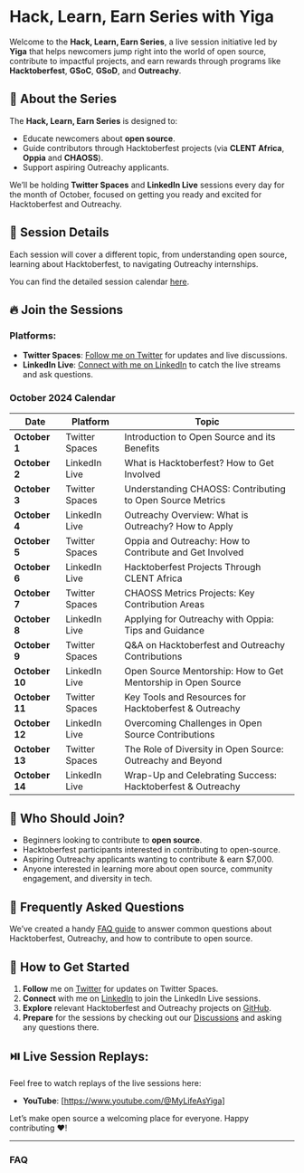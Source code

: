 # Hack, Learn, Earn Series with Yiga

Welcome to the **Hack, Learn, Earn Series**, a live session initiative led by **Yiga** that helps newcomers jump right into the world of open source, contribute to impactful projects, and earn rewards through programs like **Hacktoberfest**, **GSoC**, **GSoD**, and **Outreachy**.

## 🌟 About the Series

The **Hack, Learn, Earn Series** is designed to:
- Educate newcomers about **open source**.
- Guide contributors through Hacktoberfest projects (via **CLENT Africa**, **Oppia** and **CHAOSS**).
- Support aspiring Outreachy applicants.
  
We’ll be holding **Twitter Spaces** and **LinkedIn Live** sessions every day for the month of October, focused on getting you ready and excited for Hacktoberfest and Outreachy.

## 🚀 Session Details

Each session will cover a different topic, from understanding open source, learning about Hacktoberfest, to navigating Outreachy internships.

You can find the detailed session calendar [here](#october-2024-calendar).

## 🔥 Join the Sessions

### Platforms:
- **Twitter Spaces**: [Follow me on Twitter](your_twitter_link) for updates and live discussions.
- **LinkedIn Live**: [Connect with me on LinkedIn](your_linkedin_link) to catch the live streams and ask questions.

### October 2024 Calendar

| **Date**       | **Platform**     | **Topic**                                                      |
|----------------|------------------|----------------------------------------------------------------|
| **October 1**  | Twitter Spaces    | Introduction to Open Source and its Benefits                   |
| **October 2**  | LinkedIn Live     | What is Hacktoberfest? How to Get Involved                     |
| **October 3**  | Twitter Spaces    | Understanding CHAOSS: Contributing to Open Source Metrics       |
| **October 4**  | LinkedIn Live     | Outreachy Overview: What is Outreachy? How to Apply             |
| **October 5**  | Twitter Spaces    | Oppia and Outreachy: How to Contribute and Get Involved         |
| **October 6**  | LinkedIn Live     | Hacktoberfest Projects Through CLENT Africa                    |
| **October 7**  | Twitter Spaces    | CHAOSS Metrics Projects: Key Contribution Areas                |
| **October 8**  | LinkedIn Live     | Applying for Outreachy with Oppia: Tips and Guidance            |
| **October 9**  | Twitter Spaces    | Q&A on Hacktoberfest and Outreachy Contributions                |
| **October 10** | LinkedIn Live     | Open Source Mentorship: How to Get Mentorship in Open Source    |
| **October 11** | Twitter Spaces    | Key Tools and Resources for Hacktoberfest & Outreachy           |
| **October 12** | LinkedIn Live     | Overcoming Challenges in Open Source Contributions              |
| **October 13** | Twitter Spaces    | The Role of Diversity in Open Source: Outreachy and Beyond      |
| **October 14** | LinkedIn Live     | Wrap-Up and Celebrating Success: Hacktoberfest & Outreachy      |

## 🎯 Who Should Join?

- Beginners looking to contribute to **open source**.
- Hacktoberfest participants interested in contributing to open-source.
- Aspiring Outreachy applicants wanting to contribute & earn $7,000.
- Anyone interested in learning more about open source, community engagement, and diversity in tech.

## 🙋 Frequently Asked Questions

We’ve created a handy [FAQ guide](#faq) to answer common questions about Hacktoberfest, Outreachy, and how to contribute to open source.

## 🧭 How to Get Started

1. **Follow** me on [Twitter](https://twitter.com/yiga_01) for updates on Twitter Spaces.
2. **Connect** with me on [LinkedIn](https://ng.linkedin.com/in/yigakpoa) to join the LinkedIn Live sessions.
3. **Explore** relevant Hacktoberfest and Outreachy projects on [GitHub](https://github.com/yigakpoa/Hack-Learn-Earn-Series).
4. **Prepare** for the sessions by checking out our [Discussions](https://github.com/yigakpoa/Hack-Learn-Earn-Series/discussions/categories/q-a) and asking any questions there.

## ⏯️ Live Session Replays:

Feel free to watch replays of the live sessions here:
- **YouTube**: [https://www.youtube.com/@MyLifeAsYiga]

Let’s make open source a welcoming place for everyone. Happy contributing ❤️!

---

### FAQ

